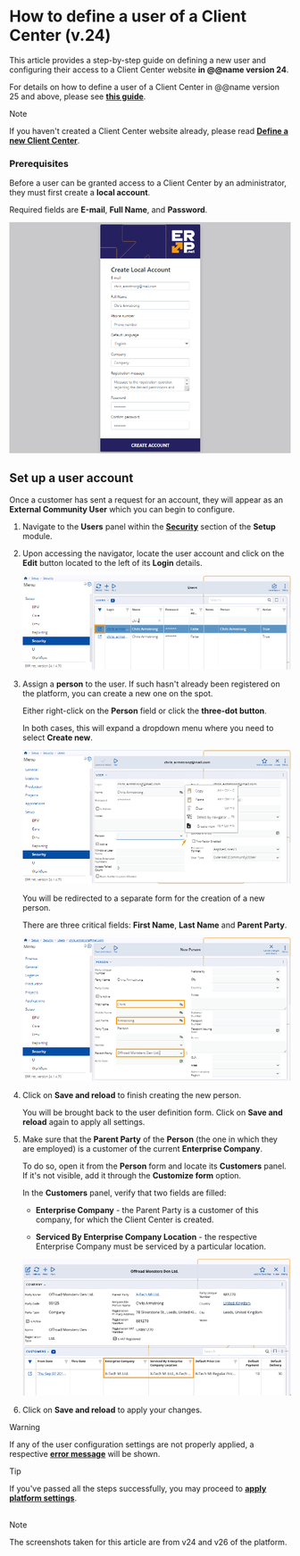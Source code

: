 # How to define a user of a Client Center (v.24)

This article provides a step-by-step guide on defining a new user and configuring their access to a Client Center website **in @@name version 24**.

For details on how to define a user of a Client Center in @@name version 25 and above, please see **[this guide]()**.

> [!NOTE]
> If you haven't created a Client Center website already, please read **[Define a new Client Center](define-a-new-cc.md)**.

### Prerequisites

Before a user can be granted access to a Client Center by an administrator, they must first create a **local account**. 

Required fields are **Е-mail**, **Full Name**, and **Password**.

![picture](pictures/Setup_user_account_02_04.png)

## Set up a user account 

Once a customer has sent a request for an account, they will appear as an **External Community User** which you can begin to configure.

1. Navigate to the **Users** panel within the **[Security](/modules/system/security/index.md)** section of the **Setup** module.

2. Upon accessing the navigator, locate the user account and click on the **Edit** button located to the left of its **Login** details.

   ![picture](pictures/Setup_User_table_02_04.png)

3. Assign a **person** to the user. If such hasn't already been registered on the platform, you can create a new one on the spot.
   
   Either right-click on the **Person** field or click the **three-dot button**.

   In both cases, this will expand a dropdown menu where you need to select **Create new**.
   
   ![picture](pictures/Setup_user_create_person_01_04.png)

   You will be redirected to a separate form for the creation of a new person.

   There are three critical fields: **First Name**, **Last Name** and **Parent Party**.

   ![picture](pictures/Setup_user_create_person_fields_01_04.png)

4. Click on **Save and reload** to finish creating the new person.
   
   You will be brought back to the user definition form. Click on **Save and reload** again to apply all settings.

5. Make sure that the **Parent Party** of the **Person** (the one in which they are employed) is a customer of the current **Enterprise Company**.
   
   To do so, open it from the **Person** form and locate its **Customers** panel. If it's not visible, add it through the **Customize form** option.

   In the **Customers** panel, verify that two fields are filled:

   * **Enterprise Company** - the Parent Party is a customer of this company, for which the Client Center is created.

   * **Serviced By Enterprise Company Location** - the respective Enterprise Company must be serviced by a particular location.

   ![picture](pictures/customer.png)

6. Click on **Save and reload** to apply your changes.


> [!Warning]
> If any of the user configuration settings are not properly applied, a respective **[error message](https://docs.erp.net/tech/modules/crm/clientcenter/reference.html#error-exception-codes)** will be shown. 

> [!TIP]
> If you've passed all the steps successfully, you may proceed to **[apply platform settings](apply-platform-settings.md)**. <br><br>

> [!NOTE]
> 
> The screenshots taken for this article are from v24 and v26 of the platform.
